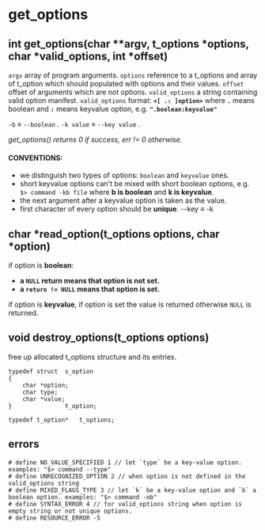 # get_options
## int  get_options(char **argv, t_options *options, char *valid_options, int *offset)
`argv` array of program arguments.
`options` reference to a t_options and array of t_option which should populated with options and their values.
`offset` offset of arguments which are not options.
`valid_options` a string containing valid option manifest. `valid_options` format: **`<[ .: ]option>`** where **`.`** means boolean and **`:`** means keyvalue option, e.g. **`".boolean:keyvalue"`**

`-b` ≡ `--boolean` .
`-k value` ≡ `--key value` .

*get_options() returns 0 if success, err != 0 otherwise.*

#### CONVENTIONS:
- we distinguish two types of options: `boolean` and `keyvalue` ones.
- short keyvalue options can't be mixed with short boolean options, e.g. `$> command -kb file` where ****b** is boolean** and **k is keyvalue**.
- the next argument after a keyvalue option is taken as the value.
- first character of every option should be **unique**. --key ≡ -k

## char *read_option(t_options options, char *option)
if option is **boolean**:
-	**a `NULL` return means that option is not set.**
-	**a `return != NULL` means that option is set.**

if option is **keyvalue**, if option is set the value is returned otherwise `NULL` is returned.

## void  destroy_options(t_options options)
free up allocated t_options structure and its entries.

	typedef struct	s_option
    {
	    char *option;
	    char type;
	    char *value;
    }				t_option;
    
    typedef t_option*	t_options;
## errors

    # define NO_VALUE_SPECIFIED 1 // let `type` be a key-value option. examples: "$> command --type"
    # define UNRECOGNIZED_OPTION 2 // when option is not defined in the valid_options string
    # define MIXED_FLAGS_TYPE 3 // let `k` be a key-value option and `b` a boolean option. examples: "$> command -ob"
    # define SYNTAX_ERROR 4 // for valid_options string when option is empty string or not unique options.
    # define RESOURCE_ERROR -5
